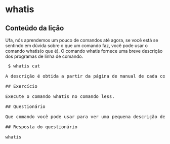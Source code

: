 # whatis

## Conteúdo da lição

Ufa, nós aprendemos um pouco de comandos até agora, se você está se sentindo em dúvida sobre o que um comando faz, você pode usar o comando whatis(o que é). O comando whatis fornece uma breve descrição dos programas de linha de comando.

<pre> $ whatis cat </ pre>

A descrição é obtida a partir da página de manual de cada comando. Se você rodar o whatis cat, você verá que há uma pequena sinopse com uma breve descrição.

## Exercício

Execute o comando whatis no comando less.

## Questionário

Que comando você pode usar para ver uma pequena descrição de um comando?

## Resposta do questionário

whatis